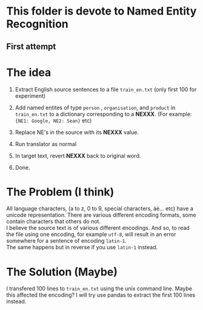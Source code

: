 # This folder is devote to Named Entity Recognition

## First attempt

# The idea
1) Extract English source sentences to a file `train_en.txt` (only first 100 for experiment)

2) Add named entites of type `person` , `organisation`, and `product` in `train_en.txt` to a dictionary corresponding to a **NEXXX**. (For example: `{NE1: Google, NE2: Sean}` etc)

3) Replace NE's in the source with its **NEXXX** value.

4) Run translator as normal

5) In target text, revert **NEXXX** back to original word.

6) Done.

# The Problem (I think)
All language characters, (a to z, 0 to 9, special characters, áé... etc) have a unicode representation. There are various different encoding formats, some contain characters that others do not.<br>
I believe the source text is of various different encodings. And so, to read the file using one encoding, for example `utf-8`, will result in an error somewhere for a sentence of encoding `latin-1`.<br>
The same happens but in reverse if you use `latin-1` instead.

# The Solution (Maybe)
I transfered 100 lines to `train_en.txt` using the unix command line. Maybe this affected the encoding? I will try use pandas to extract the first 100 lines instead.